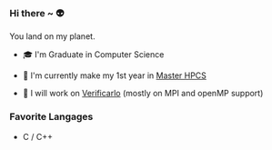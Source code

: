 ### Hi there ~ &#128125;

You land on my planet.

 - &#127891; I'm Graduate in Computer Science
 
 - &#127793; I'm currently make my 1st year in [Master HPCS](http://www.chps.uvsq.fr/)

 - &#129520; I will work on [Verificarlo](https://github.com/verificarlo/verificarlo) (mostly on MPI and openMP support)

### Favorite Langages

  - C / C++
